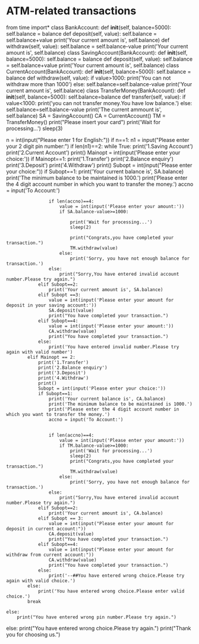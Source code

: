 # ATM-related transactions
from time import*
class BankAccount:
    def __init__(self, balance=5000):
        self.balance = balance
    def deposit(self, value):
        self.balance = self.balance+value
        print('Your current amount is', self.balance)
    def withdraw(self, value):
        self.balance = self.balance-value
        print('Your current amount is', self.balance)
class SavingAccount(BankAccount):
    def __init__(self, balance=5000):
        self.balance = balance
    def deposit(self, value):
        self.balance = self.balance+value
        print('Your current amount is', self.balance)
class CurrentAccount(BankAccount):
    def __init__(self, balance=5000):
        self.balance = balance
    def withdraw(self, value):
        if value>1000:
            print('You can not withdraw more than 1000')
        else:
            self.balance=self.balance-value
            print('Your current amount is', self.balance)
class TransferMoney(BankAccount):
    def __init__(self, balance=5000):
        self.balance=balance
    def transfer(self, value):
        if value<1000:
            print('you can not transfer money.You have low balance.')
        else:
            self.balance=self.balance-value
            print('The current ammount is', self.balance)
SA = SavingAccount()
CA = CurrentAccount()
TM = TransferMoney()
print("Please insert your card")
print('Wait for processing...')
sleep(3)

n = int(input("Please enter 1 for English:"))
if n==1:
    n1 = input("Please enter your 2 digit pin number:")
    if len(n1)==2:
        while True:
            print('1.Saving Account')
            print('2.Current Account')
            print()
            Mainopt = int(input('Please enter your choice:'))
            if Mainopt==1:
                print('1.Transfer')
                print('2.Balance enquiry')
                print('3.Deposit')
                print('4.Withdraw')
                print()
                Subopt = int(input("Please enter your choice:"))
                if Subopt==1:
                    print('Your current balance is', SA.balance)
                    print('The minimum balance to be maintained is 1000.')
                    print('Please enter the 4 digit account number in which you want to transfer the money.')
                    accno = input('To Account:')
                    
                    if len(accno)==4:
                        value = int(input('Please enter your amount:'))
                        if SA.balance-value>=1000:
                            
                            print('Wait for processing...')
                            sleep(2)
                            
                            print("Congrats,you have completed your transaction.")
                            TM.withdraw(value)
                        else:
                            print('Sorry, you have not enough balance for transaction.')
                    else:
                        print("Sorry,You have entered invalid account number.Please try again.")
                elif Subopt==2:
                    print('Your current amount is', SA.balance)
                elif Subopt ==3:
                    value = int(input('Please enter your amount for deposit in your saving account:'))
                    SA.deposit(value)
                    print("You have completed your transaction.")
                elif Subopt==4:
                    value = int(input('Please enter your amount:'))
                    CA.withdraw(value)
                    print("You have completed your transaction.")
                else:
                    print('You have entered invalid number.Please try again with valid number')
            elif Mainopt == 2:
                print('1.Transfer')
                print('2.Balance enquiry')
                print('3.Deposit')
                print('4.Withdraw')
                print()
                Subopt = int(input('Please enter your choice:'))
                if Subopt==1:
                    print('Your current balance is', CA.balance)
                    print('The minimum balance to be maintained is 1000.')
                    print('Please enter the 4 digit account number in which you want to transfer the money.')
                    accno = input('To Account:')
                    
                    
                    if len(accno)==4:
                        value = int(input('Please enter your amount:'))
                        if TM.balance-value>=1000:
                            print('Wait for processing...')
                            sleep(2)
                            print("Congrats,you have completed your transaction.")
                            TM.withdraw(value)
                        else:
                            print('Sorry, you have not enough balance for transaction.')
                    else:
                        print("Sorry,You have entered invalid account number.Please try again.")
                elif Subopt==2:
                    print('Your current amount is', CA.balance)
                elif Subopt == 3:
                    value = int(input("Please enter your amount for deposit in current account:"))
                    CA.deposit(value)
                    print("You have completed your transaction.")
                elif Subopt==4:
                    value = int(input("Please enter your amount for withdraw from current account:"))
                    CA.withdraw(value)
                    print("You have completed your transaction.")
                else:
                    print('--##You have entered wrong choice.Please try again with valid choice.')
            else:
                print('You have entered wrong choice.Please enter valid choice.')
            break
            
    else:
        print("You have entered wrong pin number.Please try again.")
else:
    print("You have entered wrong choice.Please try again.")
print("Thank you for choosing us.")     
